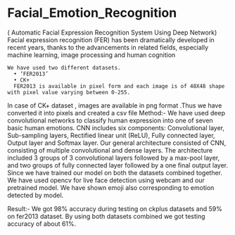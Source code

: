 # Facial_Emotion_Recognition
( Automatic Facial Expression Recognition System Using Deep Network)
Facial expression recognition (FER) has been dramatically developed in recent years, thanks to the advancements in related fields, especially machine learning, image processing and human cognition

    We have used two different datasets.
      •	‘FER2013’
      •	CK+
      FER2013 is available in pixel form and each image is of 48X48 shape with pixel value varying between 0-255.
In case of CK+ dataset , images are  available in png format .Thus we have converted it into pixels and created a csv file
Method:-
We have used deep convolutional networks to classify human expression into one of seven basic human emotions. CNN includes six components: Convolutional
layer, Sub-sampling layers, Rectified linear unit (ReLU), Fully connected layer, Output layer and Softmax layer. Our general architecture consisted of CNN, consisting of multiple convolutional and dense layers. The architecture included 3 groups of 3 convolutional layers followed by a max-pool layer, and two groups of fully connected layer followed by a one final output layer.
 Since we have trained our model on both the datasets combined together. We have used opencv for live face detection using webcam and our pretrained model.
We have shown emoji also corresponding to emotion detected by model.

Result:-
We got 98% accuracy during testing on ckplus datasets and 59% on fer2013 dataset. By using both datasets combined we got testing accuracy of about 61%.
